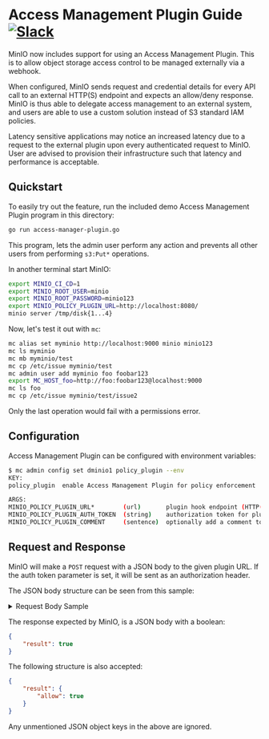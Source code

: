 # Access Management Plugin Guide [![Slack](https://slack.minio.io/slack?type=svg)](https://slack.minio.io)

MinIO now includes support for using an Access Management Plugin. This is to allow object storage access control to be managed externally via a webhook.

When configured, MinIO sends request and credential details for every API call to an external HTTP(S) endpoint and expects an allow/deny response. MinIO is thus able to delegate access management to an external system, and users are able to use a custom solution instead of S3 standard IAM policies.

Latency sensitive applications may notice an increased latency due to a request to the external plugin upon every authenticated request to MinIO. User are advised to provision their infrastructure such that latency and performance is acceptable.

## Quickstart

To easily try out the feature, run the included demo Access Management Plugin program in this directory:

```sh
go run access-manager-plugin.go
```

This program, lets the admin user perform any action and prevents all other users from performing `s3:Put*` operations.

In another terminal start MinIO:

```sh
export MINIO_CI_CD=1
export MINIO_ROOT_USER=minio
export MINIO_ROOT_PASSWORD=minio123
export MINIO_POLICY_PLUGIN_URL=http://localhost:8080/
minio server /tmp/disk{1...4}
```

Now, let's test it out with `mc`:

```sh
mc alias set myminio http://localhost:9000 minio minio123
mc ls myminio
mc mb myminio/test
mc cp /etc/issue myminio/test
mc admin user add myminio foo foobar123
export MC_HOST_foo=http://foo:foobar123@localhost:9000
mc ls foo
mc cp /etc/issue myminio/test/issue2
```

Only the last operation would fail with a permissions error.

## Configuration

Access Management Plugin can be configured with environment variables:

```sh
$ mc admin config set dminio1 policy_plugin --env
KEY:
policy_plugin  enable Access Management Plugin for policy enforcement

ARGS:
MINIO_POLICY_PLUGIN_URL*        (url)       plugin hook endpoint (HTTP(S)) e.g. "http://localhost:8181/v1/data/httpapi/authz/allow"
MINIO_POLICY_PLUGIN_AUTH_TOKEN  (string)    authorization token for plugin hook endpoint
MINIO_POLICY_PLUGIN_COMMENT     (sentence)  optionally add a comment to this setting
```

## Request and Response

MinIO will make a `POST` request with a JSON body to the given plugin URL. If the auth token parameter is set, it will be sent as an authorization header.

The JSON body structure can be seen from this sample:

<details><summary>Request Body Sample</summary>

```json
{
  "input": {
    "account": "minio",
    "groups": null,
    "action": "s3:ListBucket",
    "bucket": "test",
    "conditions": {
      "Authorization": [
        "AWS4-HMAC-SHA256 Credential=minio/20220507/us-east-1/s3/aws4_request, SignedHeaders=host;x-amz-content-sha256;x-amz-date, Signature=62012db6c47d697620cf6c68f0f45f6e34894589a53ab1faf6dc94338468c78a"
      ],
      "CurrentTime": [
        "2022-05-07T18:31:41Z"
      ],
      "Delimiter": [
        "/"
      ],
      "EpochTime": [
        "1651948301"
      ],
      "Prefix": [
        ""
      ],
      "Referer": [
        ""
      ],
      "SecureTransport": [
        "false"
      ],
      "SourceIp": [
        "127.0.0.1"
      ],
      "User-Agent": [
        "MinIO (linux; amd64) minio-go/v7.0.24 mc/DEVELOPMENT.2022-04-20T23-07-53Z"
      ],
      "UserAgent": [
        "MinIO (linux; amd64) minio-go/v7.0.24 mc/DEVELOPMENT.2022-04-20T23-07-53Z"
      ],
      "X-Amz-Content-Sha256": [
        "e3b0c44298fc1c149afbf4c8996fb92427ae41e4649b934ca495991b7852b855"
      ],
      "X-Amz-Date": [
        "20220507T183141Z"
      ],
      "authType": [
        "REST-HEADER"
      ],
      "principaltype": [
        "Account"
      ],
      "signatureversion": [
        "AWS4-HMAC-SHA256"
      ],
      "userid": [
        "minio"
      ],
      "username": [
        "minio"
      ],
      "versionid": [
        ""
      ]
    },
    "owner": true,
    "object": "",
    "claims": {},
    "denyOnly": false
  }
}
```

</details>

The response expected by MinIO, is a JSON body with a boolean:

```json
{
    "result": true
}
```

The following structure is also accepted:

```json
{
    "result": {
        "allow": true
    }
}
```

Any unmentioned JSON object keys in the above are ignored.


